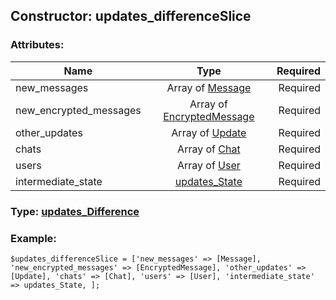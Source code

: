 ## Constructor: updates\_differenceSlice  

### Attributes:

| Name     |    Type       | Required |
|----------|:-------------:|---------:|
|new\_messages|Array of [Message](../types/Message.md) | Required|
|new\_encrypted\_messages|Array of [EncryptedMessage](../types/EncryptedMessage.md) | Required|
|other\_updates|Array of [Update](../types/Update.md) | Required|
|chats|Array of [Chat](../types/Chat.md) | Required|
|users|Array of [User](../types/User.md) | Required|
|intermediate\_state|[updates\_State](../types/updates\_State.md) | Required|


### Type: [updates\_Difference](../types/updates\_Difference.md)

### Example:


```
$updates_differenceSlice = ['new_messages' => [Message], 'new_encrypted_messages' => [EncryptedMessage], 'other_updates' => [Update], 'chats' => [Chat], 'users' => [User], 'intermediate_state' => updates_State, ];
```